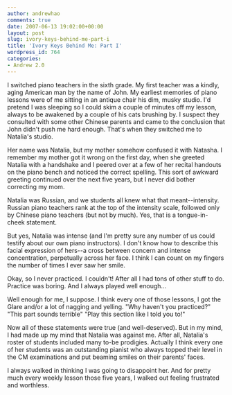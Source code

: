 ```yaml
---
author: andrewhao
comments: true
date: 2007-06-13 19:02:00+00:00
layout: post
slug: ivory-keys-behind-me-part-i
title: 'Ivory Keys Behind Me: Part I'
wordpress_id: 764
categories:
- Andrew 2.0
---
```


I switched piano teachers in the sixth grade. My first teacher was a kindly, aging American man by the name of John. My earliest memories of piano lessons were of me sitting in an antique chair his dim, musky studio. I'd pretend I was sleeping so I could skim a couple of minutes off my lesson, always to be awakened by a couple of his cats brushing by. I suspect they consulted with some other Chinese parents and came to the conclusion that John didn't push me hard enough. That's when they switched me to Natalia's studio.  
  
Her name was Natalia, but my mother somehow confused it with Natasha. I remember my mother got it wrong on the first day, when she greeted Natalia with a handshake and I peered over at a few of her recital handouts on the piano bench and noticed the correct spelling. This sort of awkward greeting continued over the next five years, but I never did bother correcting my mom.  
  
Natalia was Russian, and we students all knew what that meant--intensity. Russian piano teachers rank at the top of the intensity scale, followed only by Chinese piano teachers (but not by much). Yes, that is a tongue-in-cheek statement.  
  
But yes, Natalia was intense (and I'm pretty sure any number of us could testify about our own piano instructors). I don't know how to describe this facial expression of hers--a cross between concern and intense concentration, perpetually across her face. I think I can count on my fingers the number of times I ever saw her smile.  
  
Okay, so I never practiced. I couldn't! After all I had tons of other stuff to do. Practice was boring. And I always played well enough...  
  
Well enough for me, I suppose. I think every one of those lessons, I got the Glare and/or a lot of nagging and yelling. "Why haven't you practiced?" "This part sounds terrible" "Play this section like I told you to!"  
  
Now all of these statements were true (and well-deserved). But in my mind, I had made up my mind that Natalia was against me. After all, Natalia's roster of students included many to-be prodigies. Actually I think every one of her students was an outstanding pianist who always topped their level in the CM examinations and put beaming smiles on their parents' faces.  
  
I always walked in thinking I was going to disappoint her. And for pretty much every weekly lesson those five years, I walked out feeling frustrated and worthless.

